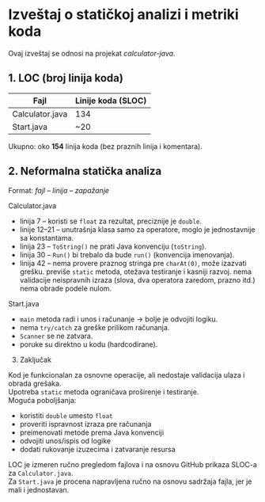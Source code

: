 # Izveštaj o statičkoj analizi i metriki koda

Ovaj izveštaj se odnosi na projekat *calculator-java*.

## 1. LOC (broj linija koda)

| Fajl             | Linije koda (SLOC) |
|-----------------|---------------------|
| Calculator.java | 134                 |
| Start.java      | ~20                 |

Ukupno: oko **154** linija koda (bez praznih linija i komentara).

## 2. Neformalna statička analiza

Format: *fajl – linija – zapažanje*

 Calculator.java

- linija 7 – koristi se `float` za rezultat, preciznije je `double`.
- linije 12–21 – unutrašnja klasa samo za operatore, moglo je jednostavnije sa konstantama.
- linija 23 – `ToString()` ne prati Java konvenciju (`toString`).
- linija 30 – `Run()` bi trebalo da bude `run()` (konvencija imenovanja).
- linija 42 – nema provere praznog stringa pre `charAt(0)`, može izazvati grešku.
  previše `static` metoda, otežava testiranje i kasniji razvoj.
  nema validacije neispravnih izraza (slova, dva operatora zaredom, prazno itd.)
  nema obrade podele nulom.

 Start.java

- `main` metoda radi i unos i računanje → bolje je odvojiti logiku.
- nema `try/catch` za greške prilikom računanja.
- `Scanner` se ne zatvara.
- poruke su direktno u kodu (hardcodirane).

3. Zaključak

Kod je funkcionalan za osnovne operacije, ali nedostaje validacija ulaza i obrada grešaka.  
Upotreba `static` metoda ograničava proširenje i testiranje.  
Moguća poboljšanja:
- koristiti `double` umesto `float`
- proveriti ispravnost izraza pre računanja
- preimenovati metode prema Java konvenciji
- odvojiti unos/ispis od logike
- dodati rukovanje izuzecima i zatvaranje resursa

LOC je izmeren ručno pregledom fajlova i na osnovu GitHub prikaza SLOC-a za `Calculator.java`.  
Za `Start.java` je procena napravljena ručno na osnovu sadržaja fajla, jer je mali i jednostavan.

